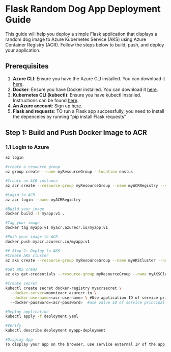 # Flask Random Dog App Deployment Guide

This guide will help you deploy a simple Flask application that displays a random dog image to Azure Kubernetes Service (AKS) using Azure Container Registry (ACR). Follow the steps below to build, push, and deploy your application.

## Prerequisites

1. **Azure CLI**: Ensure you have the Azure CLI installed. You can download it [here](https://docs.microsoft.com/en-us/cli/azure/install-azure-cli).
2. **Docker**: Ensure you have Docker installed. You can download it [here](https://www.docker.com/products/docker-desktop).
3. **Kubernetes CLI (kubectl)**: Ensure you have kubectl installed. Instructions can be found [here](https://kubernetes.io/docs/tasks/tools/).
4. **An Azure account**: Sign up [here](https://azure.microsoft.com/en-us/free/).
5. **Flask and requests**: TO run a Flask app successfully, you need to install the depenceies by running "pip install Flask requests"

## Step 1: Build and Push Docker Image to ACR

### 1.1 Login to Azure

```sh
az login

#create a resource group
az group create --name myResourceGroup --location eastus

#Create an ACR instance
az acr create --resource-group myResourceGroup --name myACRRegistry --sku Basic

#Login to ACR
az acr login --name myACRRegistry

#Build your image
docker build -t myapp:v1 .

#Tag your image
docker tag myapp:v1 myacr.azurecr.io/myapp:v1

#Push your image to ACR
docker push myacr.azurecr.io/myapp:v1

## Step 2: Deploy to AKS
#Create AKS cluster
az aks create --resource-group myResourceGroup --name myAKSCluster --node-count 1 --enable-addons monitoring --generate-ssh-keys

#Get AKS creds
az aks get-credentials --resource-group myResourceGroup --name myAKSCluster

#Create secret
kubectl create secret docker-registry myacrsecret \
  --docker-server=mannieacr.azurecr.io \
  --docker-username=<acr-username> \ #Use application ID of service principal
  --docker-password=<acr-password>  #use value ID of service principal

#Deploy application
kubectl apply -f deployment.yaml

#Verify
kubectl describe deployment myapp-deployment

#Display App
To display your app on the browser, use service external IP of the app.




```
